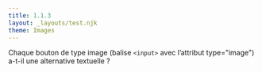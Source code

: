 ```yaml
---
title: 1.1.3
layout: _layouts/test.njk
theme: Images
---
```


Chaque bouton de type image (balise `<input>` avec l’attribut type="image") a-t-il une alternative textuelle ?